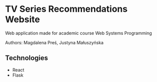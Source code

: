 # **TV Series Recommendations Website**
Web application made for academic course Web Systems Programming

Authors: Magdalena Preś, Justyna Małuszyńska

## **Technologies**
- React
- Flask
